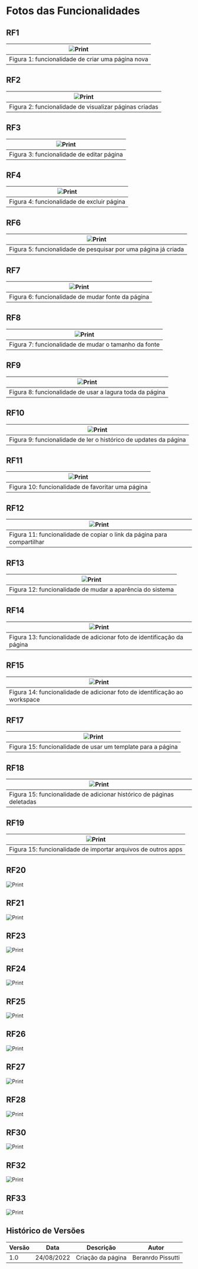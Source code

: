# Fotos das Funcionalidades

## RF1

| ![Print](../_media/funcionalidades/add_page.png)  |
|---------------------------------------------------|
| Figura 1: funcionalidade de criar uma página nova |


## RF2

| ![Print](../_media/funcionalidades/pag_criad_prev.png) |
|--------------------------------------------------------|
| Figura 2: funcionalidade de visualizar páginas criadas |


## RF3

| ![Print](../_media/funcionalidades/edit_pag.png) |
|--------------------------------------------------|
| Figura 3: funcionalidade de editar página        |


## RF4
| ![Print](../_media/funcionalidades/excl_pag.png) |
|--------------------------------------------------|
| Figura 4: funcionalidade de excluir página       |

## RF6
| ![Print](../_media/funcionalidades/pesq_pag.png)               |
|----------------------------------------------------------------|
| Figura 5: funcionalidade de pesquisar por uma página já criada |

## RF7

| ![Print](../_media/funcionalidades/font_pag.png)   |
|----------------------------------------------------|
| Figura 6: funcionalidade de mudar fonte da página  |


## RF8
| ![Print](../_media/funcionalidades/tam_font_pag.png) |
|------------------------------------------------------|
| Figura 7: funcionalidade de mudar o tamanho da fonte |



## RF9

| ![Print](../_media/funcionalidades/larg_text_pag.png)     |
|-----------------------------------------------------------|
| Figura 8: funcionalidade de usar a lagura toda da página  |



## RF10
| ![Print](../_media/funcionalidades/hist_page.png)                |
|------------------------------------------------------------------|
| Figura 9: funcionalidade de ler o histórico de updates da página |

## RF11

| ![Print](../_media/funcionalidades/fav_pag.png)   |
|---------------------------------------------------|
| Figura 10: funcionalidade de favoritar uma página |

## RF12
| ![Print](../_media/funcionalidades/link_pag.png)                       |
|------------------------------------------------------------------------|
| Figura 11: funcionalidade de copiar o link da página para compartilhar |

## RF13

| ![Print](../_media/funcionalidades/aparen_sist.png)       |
|-----------------------------------------------------------|
| Figura 12: funcionalidade de mudar a aparência do sistema |

## RF14

| ![Print](../_media/funcionalidades/foto_id_pag.png)                    |
|------------------------------------------------------------------------|
| Figura 13: funcionalidade de adicionar foto de identificação da página |


## RF15

| ![Print](../_media/funcionalidades/foto_id_work.png)                      |
|---------------------------------------------------------------------------|
| Figura 14: funcionalidade de adicionar foto de identificação ao workspace |

## RF17

| ![Print](../_media/funcionalidades/template_pag.png)         |
|--------------------------------------------------------------|
| Figura 15: funcionalidade de usar um template para a página  |

## RF18

| ![Print](../_media/funcionalidades/hist_dele_pag.png)                 |
|-----------------------------------------------------------------------|
| Figura 15: funcionalidade de adicionar histórico de páginas deletadas |


## RF19

| ![Print](../_media/funcionalidades/import_pag.png)            |
|---------------------------------------------------------------|
| Figura 15: funcionalidade de importar arquivos de outros apps |


## RF20
![Print](../_media/funcionalidades/img_pag.png)

## RF21
![Print](../_media/funcionalidades/mensi_pag.png)

## RF23
![Print](../_media/funcionalidades/leg_img.png)

## RF24
![Print](../_media/funcionalidades/escre_coment.png)

## RF25
![Print](../_media/funcionalidades/criar_block.png)

## RF26
![Print](../_media/funcionalidades/criar_block.png)

## RF27
![Print](../_media/funcionalidades/agenda.png)

## RF28
![Print](../_media/funcionalidades/criar_equa.png)

## RF30
![Print](../_media/funcionalidades/criar_codig.png)

## RF32
![Print](../_media/funcionalidades/criar_conta.png)

## RF33
![Print](../_media/funcionalidades/logout.png)


## Histórico de Versões

| Versão | Data       | Descrição         | Autor              |
|--------|------------|-------------------|--------------------|
| 1.0    | 24/08/2022 | Criação da página | Beranrdo Pissutti  |
